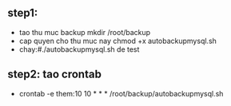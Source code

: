 ## step1:
- tao thu muc backup
mkdir /root/backup
- cap quyen cho thu muc nay
 chmod +x autobackupmysql.sh
- chay:#./autobackupmysql.sh de test
## step2: tao crontab
- crontab -e
them:10 10 * * * /root/backup/autobackupmysql.sh

